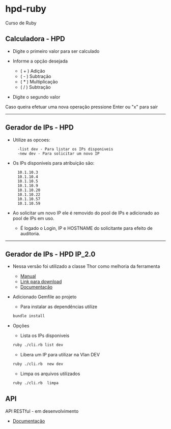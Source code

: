# hpd-ruby

Curso de Ruby

## Calculadora - HPD

- Digite o primeiro valor para ser calculado

- Informe a opção desejada
  - ( + ) Adição
  - ( - ) Subtração
  - ( * ) Multiplicação
  - ( / ) Subtração

- Digite o segundo valor 

Caso queira efetuar uma nova operação pressione Enter ou "x" para sair

---

## Gerador de IPs - HPD

- Utilize as opcoes:

        -list dev - Para listar os IPs disponiveis
        -new dev - Para solicitar um novo IP

- Os IPs disponiveis para atribuição são:

        10.1.10.3
        10.1.10.4
        10.1.10.5
        10.1.10.9
        10.1.10.20
        10.1.10.22
        10.1.10.57
        10.1.10.59

- Ao solicitar um novo IP ele é removido do pool de IPs e adicionado ao pool de IPs em uso.
  - É logado o Login, IP e HOSTNAME do solicitante para efeito de auditoria.

---

## Gerador de IPs - HPD IP_2.0

- Nessa versão foi utilizado a classe Thor como melhoria da ferramenta
  - [Manual](http://whatisthor.com/)
  - [Link para download](https://rubygems.org/gems/thor/versions/0.20.0)
  - [Documentação](https://github.com/erikhuda/thor/wiki)

- Adicionado Gemfile ao projeto
    - Para instalar as dependências utilize
    ```bash
    bundle install
    ```
- Opções
    - Lista os IPs disponiveis
    ```bash
    ruby ./cli.rb list dev
    ```
    - Libera um IP para utilizar na Vlan DEV

    ```bash
    ruby ./cli.rb  new dev
    ```
    - Limpa os arquivos utilizados
    ```bash
    ruby ./cli.rb  limpa
    ```

## API

API RESTful - em desenvolvimento

- [Documentação](https://github.com/terasaka/hpd-ruby/blob/master/api/README.md)